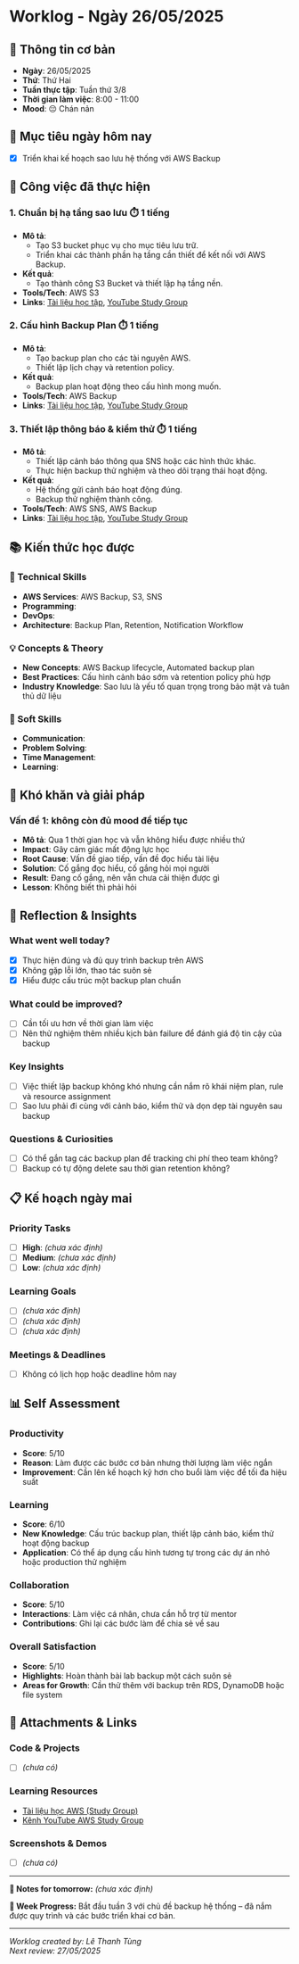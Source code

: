# Worklog - Ngày 26/05/2025

## 📅 Thông tin cơ bản
- **Ngày**: 26/05/2025
- **Thứ**: Thứ Hai
- **Tuần thực tập**: Tuần thứ 3/8
- **Thời gian làm việc**: 8:00 - 11:00
- **Mood**: 😔 Chán nản

## 🎯 Mục tiêu ngày hôm nay
- [x] Triển khai kế hoạch sao lưu hệ thống với AWS Backup

## 💼 Công việc đã thực hiện

### 1. Chuẩn bị hạ tầng sao lưu ⏱️ 1 tiếng
- **Mô tả**:
  - Tạo S3 bucket phục vụ cho mục tiêu lưu trữ.
  - Triển khai các thành phần hạ tầng cần thiết để kết nối với AWS Backup.
- **Kết quả**:
  - Tạo thành công S3 Bucket và thiết lập hạ tầng nền.
- **Tools/Tech**: AWS S3
- **Links**: [Tài liệu học tập](http://f000001.awsstudygroup.com/vi/), [YouTube Study Group](https://www.youtube.com/@AWSStudyGroup)

### 2. Cấu hình Backup Plan ⏱️ 1 tiếng
- **Mô tả**:
  - Tạo backup plan cho các tài nguyên AWS.
  - Thiết lập lịch chạy và retention policy.
- **Kết quả**:
  - Backup plan hoạt động theo cấu hình mong muốn.
- **Tools/Tech**: AWS Backup
- **Links**: [Tài liệu học tập](http://f000001.awsstudygroup.com/vi/), [YouTube Study Group](https://www.youtube.com/@AWSStudyGroup)

### 3. Thiết lập thông báo & kiểm thử ⏱️ 1 tiếng
- **Mô tả**:
  - Thiết lập cảnh báo thông qua SNS hoặc các hình thức khác.
  - Thực hiện backup thử nghiệm và theo dõi trạng thái hoạt động.
- **Kết quả**:
  - Hệ thống gửi cảnh báo hoạt động đúng.
  - Backup thử nghiệm thành công.
- **Tools/Tech**: AWS SNS, AWS Backup
- **Links**: [Tài liệu học tập](http://f000001.awsstudygroup.com/vi/), [YouTube Study Group](https://www.youtube.com/@AWSStudyGroup)

## 📚 Kiến thức học được

### 🔧 Technical Skills
- **AWS Services**: AWS Backup, S3, SNS
- **Programming**:
- **DevOps**: 
- **Architecture**: Backup Plan, Retention, Notification Workflow

### 💡 Concepts & Theory
- **New Concepts**: AWS Backup lifecycle, Automated backup plan
- **Best Practices**: Cấu hình cảnh báo sớm và retention policy phù hợp
- **Industry Knowledge**: Sao lưu là yếu tố quan trọng trong bảo mật và tuân thủ dữ liệu

### 🤝 Soft Skills
- **Communication**: 
- **Problem Solving**: 
- **Time Management**: 
- **Learning**: 

## 🚧 Khó khăn và giải pháp

### Vấn đề 1: không còn đủ mood để tiếp tục
- **Mô tả**: Qua 1 thời gian học và vẫn không hiểu được nhiều thứ
- **Impact**: Gây cảm giác mất động lực học 
- **Root Cause**: Vấn đề giao tiếp, vấn đề đọc hiểu tài liệu
- **Solution**: Cố gắng đọc hiểu, cố gắng hỏi mọi người
- **Result**: Đang cố gắng, nên vẫn chưa cải thiện được gì
- **Lesson**: Không biết thì phải hỏi

## 💭 Reflection & Insights

### What went well today?
- [x] Thực hiện đúng và đủ quy trình backup trên AWS
- [x] Không gặp lỗi lớn, thao tác suôn sẻ
- [x] Hiểu được cấu trúc một backup plan chuẩn

### What could be improved?
- [ ] Cần tối ưu hơn về thời gian làm việc
- [ ] Nên thử nghiệm thêm nhiều kịch bản failure để đánh giá độ tin cậy của backup

### Key Insights
- [ ] Việc thiết lập backup không khó nhưng cần nắm rõ khái niệm plan, rule và resource assignment
- [ ] Sao lưu phải đi cùng với cảnh báo, kiểm thử và dọn dẹp tài nguyên sau backup

### Questions & Curiosities
- [ ] Có thể gắn tag các backup plan để tracking chi phí theo team không?
- [ ] Backup có tự động delete sau thời gian retention không?

## 📋 Kế hoạch ngày mai

### Priority Tasks
- [ ] **High**: *(chưa xác định)*
- [ ] **Medium**: *(chưa xác định)*
- [ ] **Low**: *(chưa xác định)*

### Learning Goals
- [ ] *(chưa xác định)*
- [ ] *(chưa xác định)*
- [ ] *(chưa xác định)*

### Meetings & Deadlines
- [ ] Không có lịch họp hoặc deadline hôm nay

## 📊 Self Assessment

### Productivity
- **Score**: 5/10
- **Reason**: Làm được các bước cơ bản nhưng thời lượng làm việc ngắn
- **Improvement**: Cần lên kế hoạch kỹ hơn cho buổi làm việc để tối đa hiệu suất

### Learning
- **Score**: 6/10
- **New Knowledge**: Cấu trúc backup plan, thiết lập cảnh báo, kiểm thử hoạt động backup
- **Application**: Có thể áp dụng cấu hình tương tự trong các dự án nhỏ hoặc production thử nghiệm

### Collaboration
- **Score**: 5/10
- **Interactions**: Làm việc cá nhân, chưa cần hỗ trợ từ mentor
- **Contributions**: Ghi lại các bước làm để chia sẻ về sau

### Overall Satisfaction
- **Score**: 5/10
- **Highlights**: Hoàn thành bài lab backup một cách suôn sẻ
- **Areas for Growth**: Cần thử thêm với backup trên RDS, DynamoDB hoặc file system

## 📎 Attachments & Links

### Code & Projects
- [ ] *(chưa có)*

### Learning Resources
- [Tài liệu học AWS (Study Group)](http://f000001.awsstudygroup.com/vi/)
- [Kênh YouTube AWS Study Group](https://www.youtube.com/@AWSStudyGroup)

### Screenshots & Demos
- [ ] *(chưa có)*

---

**📝 Notes for tomorrow:**
*(chưa xác định)*

**🎯 Week Progress:**
Bắt đầu tuần 3 với chủ đề backup hệ thống – đã nắm được quy trình và các bước triển khai cơ bản.

---
*Worklog created by: Lê Thanh Tùng*  
*Next review: 27/05/2025*
